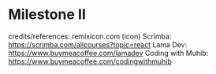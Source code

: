 # Milestone II

credits/references:
remixicon.com (icon)
Scrimba: https://scrimba.com/allcourses?topic=react
Lama Dev: https://www.buymeacoffee.com/lamadev
Coding with Muhib: https://www.buymeacoffee.com/codingwithmuhib
